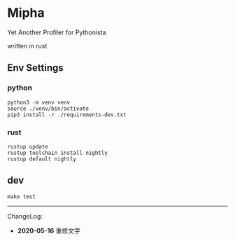 # Mipha

Yet Another Profiler for Pythonista

written in rust

## Env Settings

### python

```
python3 -m venv venv
source ./venv/bin/activate
pip3 install -r ./requirements-dev.txt
```
### rust

```
rustup update
rustup toolchain install nightly
rustup default nightly
```

## dev

```
make test
```

---
ChangeLog:
 - **2020-05-16** 重修文字
